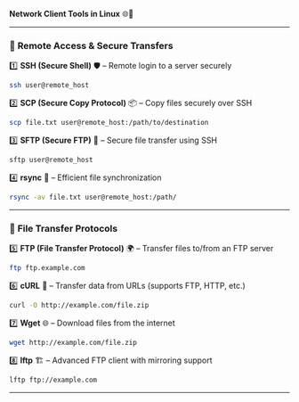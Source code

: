 **Network Client Tools in Linux** 🌐🐧  

---

### 🔐 **Remote Access & Secure Transfers**  
1️⃣ **SSH (Secure Shell)** 🛡️ – Remote login to a server securely  
   ```bash
   ssh user@remote_host
   ```
2️⃣ **SCP (Secure Copy Protocol)** 📦 – Copy files securely over SSH  
   ```bash
   scp file.txt user@remote_host:/path/to/destination
   ```
3️⃣ **SFTP (Secure FTP)** 🔄 – Secure file transfer using SSH  
   ```bash
   sftp user@remote_host
   ```
4️⃣ **rsync** 🚀 – Efficient file synchronization  
   ```bash
   rsync -av file.txt user@remote_host:/path/
   ```

---

### 📂 **File Transfer Protocols**  
5️⃣ **FTP (File Transfer Protocol)** 🌍 – Transfer files to/from an FTP server  
   ```bash
   ftp ftp.example.com
   ```
6️⃣ **cURL** 🔄 – Transfer data from URLs (supports FTP, HTTP, etc.)  
   ```bash
   curl -O http://example.com/file.zip
   ```
7️⃣ **Wget** 🌐 – Download files from the internet  
   ```bash
   wget http://example.com/file.zip
   ```
8️⃣ **lftp** 🏗️ – Advanced FTP client with mirroring support  
   ```bash
   lftp ftp://example.com
   ```

---
